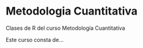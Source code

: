 # Metodologia Cuantitativa
Clases de R del curso Metodología Cuantitativa

Este curso consta de...

